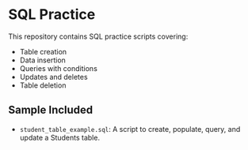 # SQL Practice

This repository contains SQL practice scripts covering:

- Table creation
- Data insertion
- Queries with conditions
- Updates and deletes
- Table deletion

## Sample Included
- `student_table_example.sql`: A script to create, populate, query, and update a Students table.
